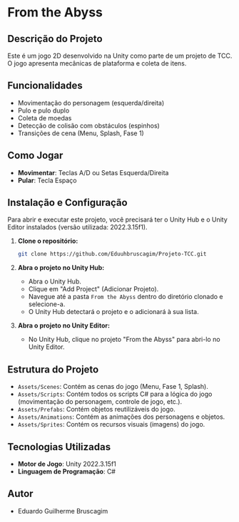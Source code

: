 # From the Abyss

## Descrição do Projeto

Este é um jogo 2D desenvolvido na Unity como parte de um projeto de TCC. O jogo apresenta mecânicas de plataforma e coleta de itens.

## Funcionalidades

- Movimentação do personagem (esquerda/direita)
- Pulo e pulo duplo
- Coleta de moedas
- Detecção de colisão com obstáculos (espinhos)
- Transições de cena (Menu, Splash, Fase 1)

## Como Jogar

- **Movimentar**: Teclas A/D ou Setas Esquerda/Direita
- **Pular**: Tecla Espaço

## Instalação e Configuração

Para abrir e executar este projeto, você precisará ter o Unity Hub e o Unity Editor instalados (versão utilizada: 2022.3.15f1).

1.  **Clone o repositório:**
    ```bash
    git clone https://github.com/Eduuhbruscagim/Projeto-TCC.git
    ```

2.  **Abra o projeto no Unity Hub:**
    - Abra o Unity Hub.
    - Clique em "Add Project" (Adicionar Projeto).
    - Navegue até a pasta `From the Abyss` dentro do diretório clonado e selecione-a.
    - O Unity Hub detectará o projeto e o adicionará à sua lista.

3.  **Abra o projeto no Unity Editor:**
    - No Unity Hub, clique no projeto "From the Abyss" para abri-lo no Unity Editor.

## Estrutura do Projeto

- `Assets/Scenes`: Contém as cenas do jogo (Menu, Fase 1, Splash).
- `Assets/Scripts`: Contém todos os scripts C# para a lógica do jogo (movimentação do personagem, controle de jogo, etc.).
- `Assets/Prefabs`: Contém objetos reutilizáveis do jogo.
- `Assets/Animations`: Contém as animações dos personagens e objetos.
- `Assets/Sprites`: Contém os recursos visuais (imagens) do jogo.

## Tecnologias Utilizadas

- **Motor de Jogo**: Unity 2022.3.15f1
- **Linguagem de Programação**: C#


## Autor

- Eduardo Guilherme Bruscagim

